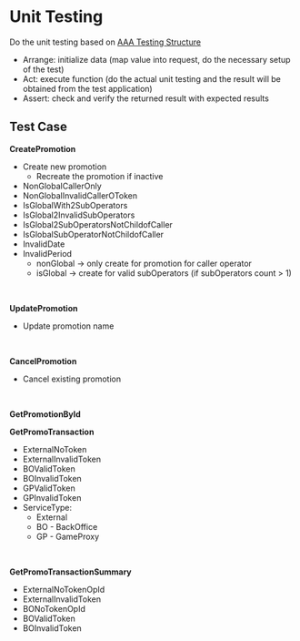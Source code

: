 # Unit Testing

Do the unit testing based on [AAA Testing Structure](https://www.c-sharpcorner.com/UploadFile/dacca2/fundamental-of-unit-testing-understand-aaa-in-unit-testing/)
- Arrange: initialize data (map value into request, do the necessary setup of the test)
- Act: execute function (do the actual unit testing and the result will be obtained from the test application)
- Assert: check and verify the returned result with expected results

## Test Case
**CreatePromotion**  
- Create new promotion
  - Recreate the promotion if inactive
- NonGlobalCallerOnly
- NonGlobalInvalidCallerOToken
- IsGlobalWith2SubOperators
- IsGlobal2InvalidSubOperators
- IsGlobal2SubOperatorsNotChildofCaller
- IsGlobalSubOperatorNotChildofCaller
- InvalidDate
- InvalidPeriod
  - nonGlobal -> only create for promotion for caller operator
  - isGlobal -> create for valid subOperators (if subOperators count > 1)  
<br>  

**UpdatePromotion**
- Update promotion name  
<br>  

**CancelPromotion**
- Cancel existing promotion  
<br>  

**GetPromotionById**
<br>  

**GetPromoTransaction**
- ExternalNoToken
- ExternalInvalidToken
- BOValidToken
- BOInvalidToken
- GPValidToken
- GPInvalidToken
- ServiceType: 
  - External
  - BO - BackOffice
  - GP - GameProxy
<br>  

**GetPromoTransactionSummary**
- ExternalNoTokenOpId
- ExternalInvalidToken
- BONoTokenOpId
- BOValidToken
- BOInvalidToken
